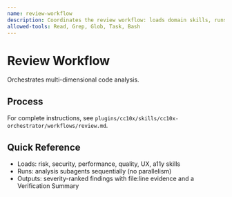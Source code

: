 ```yaml
---
name: review-workflow
description: Coordinates the review workflow: loads domain skills, runs bundled analysis subagents, and compiles an evidence-backed report.
allowed-tools: Read, Grep, Glob, Task, Bash
---
```


# Review Workflow

Orchestrates multi-dimensional code analysis.

## Process
For complete instructions, see `plugins/cc10x/skills/cc10x-orchestrator/workflows/review.md`.

## Quick Reference
- Loads: risk, security, performance, quality, UX, a11y skills
- Runs: analysis subagents sequentially (no parallelism)
- Outputs: severity-ranked findings with file:line evidence and a Verification Summary
